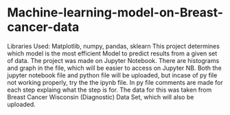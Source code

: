 # Machine-learning-model-on-Breast-cancer-data
Libraries Used: Matplotlib, numpy, pandas, sklearn
This project determines which model is the most efficient Model to predict results from a given set of data.
The project was made on Jupyter Notebook.
There are histograms and graph in the file, which will be easier to access on Jupyter NB.
Both the jupyter notebook file and python file will be uploaded, but incase of py file not working properly, try the the ipynb file.
In py file comments are made for each step explaing what the step is for.
The data for this was taken from Breast Cancer Wisconsin (Diagnostic) Data Set, which will also be uploaded.

